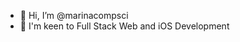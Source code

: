 - 👋 Hi, I’m @marinacompsci
- 👀 I'm keen to Full Stack Web and iOS Development



<!---
marinacompsci/marinacompsci is a ✨ special ✨ repository because its `README.md` (this file) appears on your GitHub profile.
You can click the Preview link to take a look at your changes.
--->
